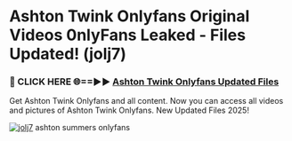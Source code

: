 # Ashton Twink Onlyfans Original Videos 0nlyFans Leaked - Files Updated! (jolj7)

<h3>🔴 CLICK HERE 🌐==►► <a href="https://tinyurl.com/ms9xzufz" rel="nofollow">Ashton Twink Onlyfans Updated Files</a></h3>

Get Ashton Twink Onlyfans and all content. Now you can access all videos and pictures of Ashton Twink Onlyfans. New Updated Files 2025!

[![jolj7](https://i.imgur.com/PQ7UWWw.gif)](https://tinyurl.com/ms9xzufz)
ashton summers onlyfans